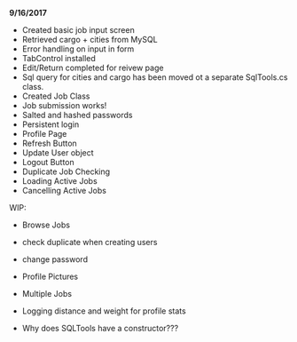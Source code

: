 **9/16/2017**

- Created basic job input screen
- Retrieved cargo + cities from MySQL
- Error handling on input in form
- TabControl installed
- Edit/Return completed for reivew page
- Sql query for cities and cargo has been moved ot a separate SqlTools.cs class.
- Created Job Class
- Job submission works!
- Salted and hashed passwords
- Persistent login
- Profile Page
- Refresh Button
- Update User object
- Logout Button
- Duplicate Job Checking
- Loading Active Jobs
- Cancelling Active Jobs

WIP:

- Browse Jobs

- check duplicate when creating users
- change password
- Profile Pictures
- Multiple Jobs
- Logging distance and weight for profile stats
- Why does SQLTools have a constructor???
